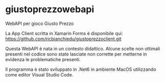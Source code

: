 # giustoprezzowebapi
WebAPI per gioco Giusto Prezzo

La App Client scritta in Xamarin Forms è disponibile qui: https://github.com/ricbianchiedu/giustoprezzoclient.git 

Questa WebAPI è nata in un contesto didattico. Alcune scelte non ottimali presenti nel codice sono state lasciate non corrette per metterne in evidenza le problematiche presenti.

Il programma è stato sviluppato in .Net6 in ambiente MacOS utilizzando come editor Visual Studio Code.
